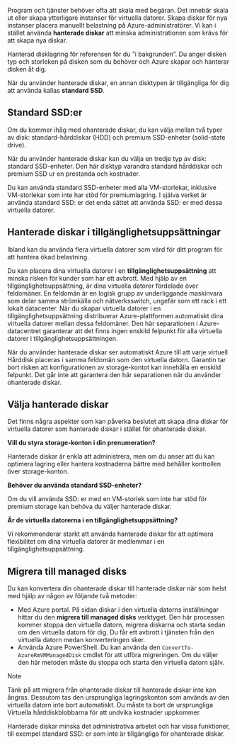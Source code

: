 Program och tjänster behöver ofta att skala med begäran. Det innebär skala ut eller skapa ytterligare instanser för virtuella datorer. Skapa diskar för nya instanser placera manuellt belastning på Azure-administratörer. Vi kan i stället använda **hanterade diskar** att minska administrationen som krävs för att skapa nya diskar.

Hanterad disklagring för referensen för du ”i bakgrunden”. Du anger disken typ och storleken på disken som du behöver och Azure skapar och hanterar disken åt dig. 

När du använder hanterade diskar, en annan disktypen är tillgängliga för dig att använda kallas **standard SSD**.

## <a name="standard-ssds"></a>Standard SSD:er

Om du kommer ihåg med ohanterade diskar, du kan välja mellan två typer av disk: standard-hårddiskar (HDD) och premium SSD-enheter (solid-state drive).

När du använder hanterade diskar kan du välja en tredje typ av disk: standard SSD-enheter. Den här disktyp varandra standard hårddiskar och premium SSD ur en prestanda och kostnader.

Du kan använda standard SSD-enheter med alla VM-storlekar, inklusive VM-storlekar som inte har stöd för premiumlagring. I själva verket är använda standard SSD: er det enda sättet att använda SSD: er med dessa virtuella datorer.

## <a name="managed-disks-in-availability-sets"></a>Hanterade diskar i tillgänglighetsuppsättningar

Ibland kan du använda flera virtuella datorer som värd för ditt program för att hantera ökad belastning.

Du kan placera dina virtuella datorer i en **tillgänglighetsuppsättning** att minska risken för kunder som har ett avbrott. Med hjälp av en tillgänglighetsuppsättning, är dina virtuella datorer fördelade över feldomäner. En feldomän är en logisk grupp av underliggande maskinvara som delar samma strömkälla och nätverksswitch, ungefär som ett rack i ett lokalt datacenter. När du skapar virtuella datorer i en tillgänglighetsuppsättning distribuerar Azure-plattformen automatiskt dina virtuella datorer mellan dessa feldomäner. Den här separationen i Azure-datacentret garanterar att det finns ingen enskild felpunkt för alla virtuella datorer i tillgänglighetsuppsättningen.

När du använder hanterade diskar ser automatiskt Azure till att varje virtuell Hårddisk placeras i samma feldomän som den virtuella datorn. Garantin tar bort risken att konfigurationen av storage-kontot kan innehålla en enskild felpunkt. Det går inte att garantera den här separationen när du använder ohanterade diskar.

## <a name="choosing-managed-disks"></a>Välja hanterade diskar

Det finns några aspekter som kan påverka beslutet att skapa dina diskar för virtuella datorer som hanterade diskar i stället för ohanterade diskar.

**Vill du styra storage-konton i din prenumeration?**

Hanterade diskar är enkla att administrera, men om du anser att du kan optimera lagring eller hantera kostnaderna bättre med behåller kontrollen över storage-konton.

**Behöver du använda standard SSD-enheter?** 

Om du vill använda SSD: er med en VM-storlek som inte har stöd för premium storage kan behöva du väljer hanterade diskar.

**Är de virtuella datorerna i en tillgänglighetsuppsättning?** 

Vi rekommenderar starkt att använda hanterade diskar för att optimera flexibilitet om dina virtuella datorer är medlemmar i en tillgänglighetsuppsättning.

## <a name="migrating-to-managed-disks"></a>Migrera till managed disks

Du kan konvertera din ohanterade diskar till hanterade diskar när som helst med hjälp av någon av följande två metoder:

- Med Azure portal. På sidan diskar i den virtuella datorns inställningar hittar du den **migrera till managed disks** verktyget. Den här processen kommer stoppa den virtuella datorn, migrera diskarna och starta sedan om den virtuella datorn för dig. Du får ett avbrott i tjänsten från den virtuella datorn medan konverteringen sker.
- Använda Azure PowerShell. Du kan använda den `ConvertTo-AzureRmVMManagedDisk` cmdlet för att utföra migreringen. Om du väljer den här metoden måste du stoppa och starta den virtuella datorn själv.
  
> [!Note]
> Tänk på att migrera från ohanterade diskar till hanterade diskar inte kan ångras. Dessutom tas den ursprungliga lagringskonton som används av den virtuella datorn inte bort automatiskt. Du måste ta bort de ursprungliga Virtuella hårddiskblobbarna för att undvika kostnader uppkommer. 

Hanterade diskar minska det administrativa arbetet och har vissa funktioner, till exempel standard SSD: er som inte är tillgängliga för ohanterade diskar.
